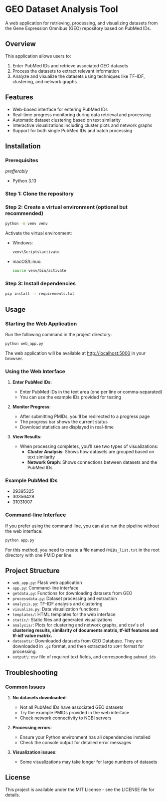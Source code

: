 # GEO Dataset Analysis Tool

A web application for retrieving, processing, and visualizing datasets from the Gene Expression Omnibus (GEO) repository based on PubMed IDs.

## Overview

This application allows users to:

1. Enter PubMed IDs and retrieve associated GEO datasets
2. Process the datasets to extract relevant information
3. Analyze and visualize the datasets using techniques like TF-IDF, clustering, and network graphs

## Features

-   Web-based interface for entering PubMed IDs
-   Real-time progress monitoring during data retrieval and processing
-   Automatic dataset clustering based on text similarity
-   Interactive visualizations including cluster plots and network graphs
-   Support for both single PubMed IDs and batch processing

## Installation

### Prerequisites

_prefferably_

-   Python 3.13

### Step 1: Clone the repository

### Step 2: Create a virtual environment (optional but recommended)

```bash
python -m venv venv
```

Activate the virtual environment:

-   Windows:
    ```bash
    venv\Scripts\activate
    ```
-   macOS/Linux:
    ```bash
    source venv/bin/activate
    ```

### Step 3: Install dependencies

```bash
pip install -r requirements.txt
```

## Usage

### Starting the Web Application

Run the following command in the project directory:

```bash
python web_app.py
```

The web application will be available at [http://localhost:5000](http://localhost:5000) in your browser.

### Using the Web Interface

1. **Enter PubMed IDs**:

    - Enter PubMed IDs in the text area (one per line or comma-separated)
    - You can use the example IDs provided for testing

2. **Monitor Progress**:

    - After submitting PMIDs, you'll be redirected to a progress page
    - The progress bar shows the current status
    - Download statistics are displayed in real-time

3. **View Results**:
    - When processing completes, you'll see two types of visualizations:
        - **Cluster Analysis**: Shows how datasets are grouped based on text similarity
        - **Network Graph**: Shows connections between datasets and the PubMed IDs

### Example PubMed IDs

-   29395325
-   30356428
-   31031007

### Command-line Interface

If you prefer using the command line, you can also run the pipeline without the web interface:

```bash
python app.py
```

For this method, you need to create a file named `PMIDs_list.txt` in the root directory with one PMID per line.

## Project Structure

-   `web_app.py`: Flask web application
-   `app.py`: Command-line interface
-   `getdata.py`: Functions for downloading datasets from GEO
-   `processdata.py`: Dataset processing and extraction
-   `analysis.py`: TF-IDF analysis and clustering
-   `visualize.py`: Data visualization functions
-   `templates/`: HTML templates for the web interface
-   `static/`: Static files and generated visualizations
-   `analysis/`: Plots for clustering and network graphs, and csv's of **clustering results, similarity of documents matrix, tf-idf features and tf-idf value matrix.**
-   `datasets/`: Downloaded datasets from GEO Database. They are downloaded in `.gz` format, and then extracted to `SOFT` format for processing.
-   `output\`: csv file of required text fields, and corresponding `pubmed_ids`

## Troubleshooting

### Common Issues

1. **No datasets downloaded**:

    - Not all PubMed IDs have associated GEO datasets
    - Try the example PMIDs provided in the web interface
    - Check network connectivity to NCBI servers

2. **Processing errors**:

    - Ensure your Python environment has all dependencies installed
    - Check the console output for detailed error messages

3. **Visualization issues**:
    - Some visualizations may take longer for large numbers of datasets

## License

This project is available under the MIT License - see the LICENSE file for details.
